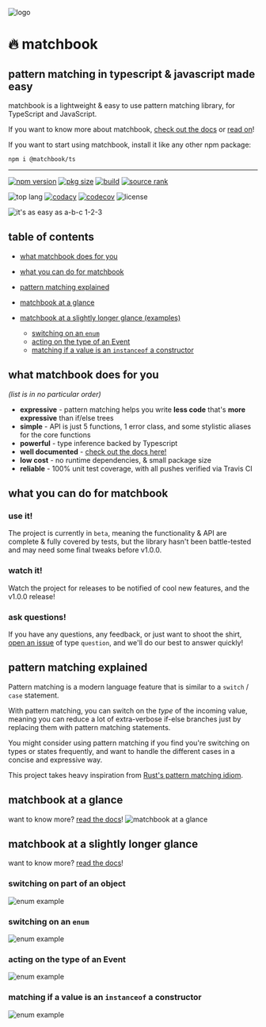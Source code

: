 ![logo](assets/banner.png)

# 🔥 matchbook
## pattern matching in typescript & javascript made easy

matchbook is a lightweight & easy to use pattern matching library,
for TypeScript and JavaScript.

If you want to know more about matchbook,
[check out the docs][api_docs] or [read on](#table-of-contents)!

If you want to start using matchbook, install it like any other npm package:

`npm i @matchbook/ts`

---
 
[![npm version][npm_ver_badge]][npm_link]
[![pkg size][npm_size_badge]][npm_link]
[![build][build_badge]][build_link]
[![source rank][source_rank_badge]][libraries_io]

![top lang][lang_badge]
[![codacy][codacy_badge]][codacy_link]
[![codecov][codecov_badge]][codecov_link]
![license][license_badge]

![it's as easy as a-b-c 1-2-3](assets/readme-samples/static/abc_123.snippet.png)

## table of contents

-   [what matchbook does for you](#what-matchbook-does-for-you)

-   [what you can do for matchbook](#what-you-can-do-for-matchbook)

-   [pattern matching explained](#pattern-matching-explained)

-   [matchbook at a glance](#matchbook-at-a-glance)

-   [matchbook at a slightly longer glance (examples)](#matchbook-at-a-slightly-longer-glance)
    -   [switching on an `enum`](#switching-on-an-enum)
    -   [acting on the type of an Event](#acting-on-the-type-of-an-event)
    -   [matching if a value is an `instanceof` a constructor](#matching-if-a-value-is-an-instanceof-a-constructor)

## what matchbook does for you
_(list is in no particular order)_

-   **expressive** - pattern matching helps you write **less code** that's **more expressive** than if/else trees
-   **simple** - API is just 5 functions, 1 error class, and some stylistic aliases for the core functions
-   **powerful** - type inference backed by Typescript
-   **well documented** - [check out the docs here!][api_docs]
-   **low cost** - no runtime dependencies, & small package size
-   **reliable** - 100% unit test coverage, with all pushes verified via Travis CI 

## what you can do for matchbook
### use it!

The project is currently in `beta`, meaning the functionality & API are complete &
fully covered by tests, but the library hasn't been battle-tested and may need
some final tweaks before v1.0.0.

### watch it!

Watch the project for releases to be notified of cool new features,
and the v1.0.0 release!

### ask questions!

If you have any questions, any feedback, or just want to shoot the shirt,
[open an issue][new_issue] of type `question`, and we'll do our best to answer quickly!

## pattern matching explained
Pattern matching is a  modern language feature that is similar to a `switch` / `case` statement.

With pattern matching, you can switch on the _type_ of the incoming value,
meaning you can reduce a lot of extra-verbose if-else branches just by
replacing them with pattern matching statements.

You might consider using pattern matching if you find you're switching on types
or states frequently, and want to handle the different cases in a 
concise and expressive way.

This project takes heavy inspiration from [Rust's pattern matching idiom][rust_match].

## matchbook at a glance
want to know more? [read the docs][api_docs]!
![matchbook at a glance](assets/readme-samples/static/10-000-feet.snippet.png)

## matchbook at a slightly longer glance
want to know more? [read the docs][api_docs]!

### switching on part of an object
![enum example](assets/readme-samples/static/structure.snippet.png)

### switching on an `enum`
![enum example](assets/readme-samples/static/enum.snippet.png)

### acting on the type of an Event
![enum example](assets/readme-samples/static/type_guard.snippet.png)

### matching if a value is an `instanceof` a constructor
![enum example](assets/readme-samples/static/ctor.snippet.png)

[api_docs]: https://matchbook-ts.github.io/matchbook-ts/docs/
[rust_match]: https://doc.rust-lang.org/book/ch06-02-match.html
[codecov_link]: https://codecov.io/gh/matchbook-ts/matchbook-ts
[codecov_badge]: https://codecov.io/gh/matchbook-ts/matchbook-ts/branch/master/graph/badge.svg
[build_link]: https://travis-ci.org/matchbook-ts/matchbook-ts
[build_badge]: https://travis-ci.org/matchbook-ts/matchbook-ts.svg?branch=master
[npm_ver_badge]: https://img.shields.io/npm/v/@matchbook/ts
[npm_size_badge]: https://img.shields.io/bundlephobia/min/@matchbook/ts
[npm_link]: https://www.npmjs.com/package/@matchbook/ts
[lang_badge]: https://img.shields.io/github/languages/top/matchbook-ts/matchbook-ts
[license_badge]: https://img.shields.io/github/license/matchbook-ts/matchbook-ts
[source_rank_badge]: https://img.shields.io/librariesio/sourcerank/npm/@matchbook/ts
[libraries_io]: https://libraries.io/npm/@matchbook%2Fts
[codacy_badge]: https://api.codacy.com/project/badge/Grade/dd3aa51feb4b4b9988d2a1c9ea543187
[codacy_link]: https://www.codacy.com/gh/matchbook-ts/matchbook-ts?utm_source=github.com&amp;utm_medium=referral&amp;utm_content=matchbook-ts/matchbook-ts&amp;utm_campaign=Badge_Grade
[new_issue]: https://github.com/matchbook-ts/matchbook-ts/issues/new
